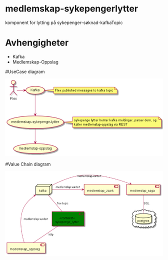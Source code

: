 # medlemskap-sykepengerlytter
komponent for lytting på sykepenger-søknad-kafkaTopic

# Avhengigheter
* Kafka
* Medlemskap-Oppslag

#UseCase diagram

![usecase](./plantUml/usecase.png)


#Value Chain diagram

![valuechain](./plantUml/valueChain.png)